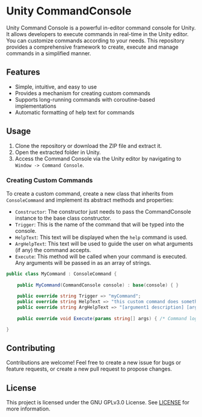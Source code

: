 # Unity CommandConsole

Unity Command Console is a powerful in-editor command console for Unity. It allows developers to execute commands in real-time in the Unity editor. You can customize commands according to your needs. This repository provides a comprehensive framework to create, execute and manage commands in a simplified manner.
<!--![CommandConsole Screenshot](https://your-screenshot-url.png)-->

## Features

- Simple, intuitive, and easy to use
- Provides a mechanism for creating custom commands
- Supports long-running commands with coroutine-based implementations
- Automatic formatting of help text for commands

## Usage

1. Clone the repository or download the ZIP file and extract it.
2. Open the extracted folder in Unity.
3. Access the Command Console via the Unity editor by navigating to `Window -> Command Console`.

### Creating Custom Commands

To create a custom command, create a new class that inherits from `ConsoleCommand` and implement its abstract methods and properties:

- `Constructor`: The constructor just needs to pass the CommandConsole instance to the base class constructor.
- `Trigger`: This is the name of the command that will be typed into the console.
- `HelpText`: This text will be displayed when the `help` command is used.
- `ArgHelpText`: This text will be used to guide the user on what arguments (if any) the command accepts.
- `Execute`: This method will be called when your command is executed. Any arguments will be passed in as an array of strings.

```csharp
public class MyCommand : ConsoleCommand {
	
	public MyCommand(CommandConsole console) : base(console) { }
    
	public override string Trigger => "myCommand";
    public override string HelpText => "this custom command does something incredible";
    public override string ArgHelpText => "[argument1 description] [argument2 description]...";
    
	public override void Execute(params string[] args) { /* Command logic here */ }

}
```

## Contributing

Contributions are welcome! Feel free to create a new issue for bugs or feature requests, or create a new pull request to propose changes.

## License

This project is licensed under the GNU GPLv3.0 License. See [LICENSE](LICENSE) for more information.
